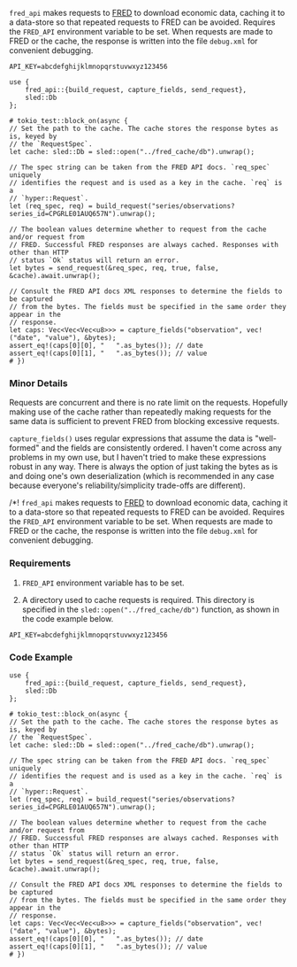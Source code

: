 `fred_api` makes requests to [FRED](https://fred.stlouisfed.org/) to download
economic data, caching it to a data-store so that repeated requests to FRED can be
avoided. Requires the ``FRED_API`` environment variable to be set. When requests
are made to FRED or the cache, the response is written into the file `debug.xml` for
convenient debugging.

```text
API_KEY=abcdefghijklmnopqrstuvwxyz123456
```

```no_run
use {
    fred_api::{build_request, capture_fields, send_request},
    sled::Db
};

# tokio_test::block_on(async {
// Set the path to the cache. The cache stores the response bytes as is, keyed by
// the `RequestSpec`.
let cache: sled::Db = sled::open("../fred_cache/db").unwrap();

// The spec string can be taken from the FRED API docs. `req_spec` uniquely
// identifies the request and is used as a key in the cache. `req` is a
// `hyper::Request`.
let (req_spec, req) = build_request("series/observations?series_id=CPGRLE01AUQ657N").unwrap();

// The boolean values determine whether to request from the cache and/or request from
// FRED. Successful FRED responses are always cached. Responses with other than HTTP
// status `Ok` status will return an error.
let bytes = send_request(&req_spec, req, true, false, &cache).await.unwrap();

// Consult the FRED API docs XML responses to determine the fields to be captured
// from the bytes. The fields must be specified in the same order they appear in the
// response.
let caps: Vec<Vec<Vec<u8>>> = capture_fields("observation", vec!("date", "value"), &bytes);
assert_eq!(caps[0][0], "   ".as_bytes()); // date
assert_eq!(caps[0][1], "   ".as_bytes()); // value
# })
```

### Minor Details 

Requests are concurrent and there is no rate limit on the requests. Hopefully making
use of the cache rather than repeatedly making requests for the same data is sufficient
to prevent FRED from blocking excessive requests.

`capture_fields()` uses regular expressions that assume the data is "well-formed" and
the fields are consistently ordered. I haven't come across any problems in my own
use, but I haven't tried to make these expressions robust in any way. There is always
the option of just taking the bytes as is and doing one's own deserialization (which is
recommended in any case because everyone's reliability/simplicity trade-offs are different).

/*!
`fred_api` makes requests to [FRED](https://fred.stlouisfed.org/) to download
economic data, caching it to a data-store so that repeated requests to FRED can be
avoided. Requires the ``FRED_API`` environment variable to be set. When requests
are made to FRED or the cache, the response is written into the file `debug.xml` for
convenient debugging.

### Requirements

1. ``FRED_API`` environment variable has to be set.

2. A directory used to cache requests is required. This directory is specified in the 
``sled::open("../fred_cache/db")`` function, as shown in the code example below.

```text
API_KEY=abcdefghijklmnopqrstuvwxyz123456
```

### Code Example

```no_run
use {
    fred_api::{build_request, capture_fields, send_request},
    sled::Db
};

# tokio_test::block_on(async {
// Set the path to the cache. The cache stores the response bytes as is, keyed by
// the `RequestSpec`.
let cache: sled::Db = sled::open("../fred_cache/db").unwrap();

// The spec string can be taken from the FRED API docs. `req_spec` uniquely
// identifies the request and is used as a key in the cache. `req` is a
// `hyper::Request`.
let (req_spec, req) = build_request("series/observations?series_id=CPGRLE01AUQ657N").unwrap();

// The boolean values determine whether to request from the cache and/or request from
// FRED. Successful FRED responses are always cached. Responses with other than HTTP
// status `Ok` status will return an error.
let bytes = send_request(&req_spec, req, true, false, &cache).await.unwrap();

// Consult the FRED API docs XML responses to determine the fields to be captured
// from the bytes. The fields must be specified in the same order they appear in the
// response.
let caps: Vec<Vec<Vec<u8>>> = capture_fields("observation", vec!("date", "value"), &bytes);
assert_eq!(caps[0][0], "   ".as_bytes()); // date
assert_eq!(caps[0][1], "   ".as_bytes()); // value
# })
```
